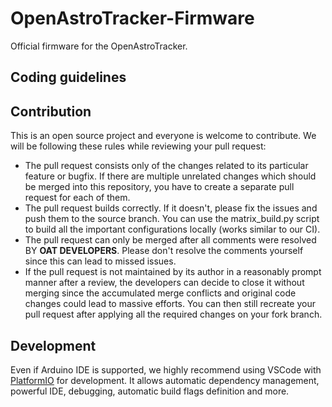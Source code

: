 # OpenAstroTracker-Firmware
Official firmware for the OpenAstroTracker.

## Coding guidelines

## Contribution

This is an open source project and everyone is welcome to contribute. We will be following these rules while reviewing your pull request:
- The pull request consists only of the changes related to its particular feature or bugfix. If there are multiple unrelated changes which should be merged into this repository, you have to create a separate pull request for each of them. 
- The pull request builds correctly. If it doesn't, please fix the issues and push them to the source branch. You can use the matrix_build.py script to build all the important configurations locally (works similar to our CI).
- The pull request can only be merged after all comments were resolved BY **OAT DEVELOPERS**. Please don't resolve the comments yourself since this can lead to missed issues.
- If the pull request is not maintained by its author in a reasonably prompt manner after a review, the developers can decide to close it without merging since the accumulated merge conflicts and original code changes could lead to massive efforts. You can then still recreate your pull request after applying all the required changes on your fork branch.

## Development

Even if Arduino IDE is supported, we highly recommend using VSCode with [PlatformIO](https://platformio.org/) for development. It allows automatic dependency management, powerful IDE, debugging, automatic build flags definition and more.

